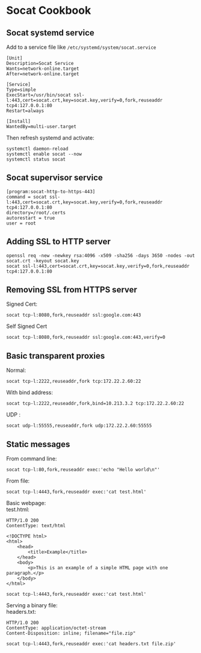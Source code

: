 # Socat Cookbook
## Socat systemd service
Add to a service file like ```/etc/systemd/system/socat.service```  
```
[Unit]
Description=Socat Service
Wants=network-online.target
After=network-online.target

[Service]
Type=simple
ExecStart=/usr/bin/socat ssl-l:443,cert=socat.crt,key=socat.key,verify=0,fork,reuseaddr tcp4:127.0.0.1:80
Restart=always

[Install]
WantedBy=multi-user.target
```  
Then refresh systemd and activate:  
``` 
systemctl daemon-reload
systemctl enable socat --now
systemctl status socat
```   
## Socat supervisor service
```
[program:socat-http-to-https-443]
command = socat ssl-l:443,cert=socat.crt,key=socat.key,verify=0,fork,reuseaddr tcp4:127.0.0.1:80
directory=/root/.certs
autorestart = true
user = root
```
## Adding SSL to HTTP server
```
openssl req -new -newkey rsa:4096 -x509 -sha256 -days 3650 -nodes -out socat.crt -keyout socat.key
socat ssl-l:443,cert=socat.crt,key=socat.key,verify=0,fork,reuseaddr tcp4:127.0.0.1:80
```  

## Removing SSL from HTTPS server
Signed Cert:  
```  
socat tcp-l:8080,fork,reuseaddr ssl:google.com:443
```  
Self Signed Cert  
```  
socat tcp-l:8080,fork,reuseaddr ssl:google.com:443,verify=0
```  
## Basic transparent proxies
Normal:  
```
socat tcp-l:2222,reuseaddr,fork tcp:172.22.2.60:22
```  
With bind address:  
```
socat tcp-l:2222,reuseaddr,fork,bind=10.213.3.2 tcp:172.22.2.60:22
```
UDP :  
```
socat udp-l:55555,reuseaddr,fork udp:172.22.2.60:55555
``` 
## Static messages
From command line:  
```
socat tcp-l:80,fork,reuseaddr exec:'echo "Hello world\n"'
```  
From file:  
```
socat tcp-l:4443,fork,reuseaddr exec:'cat test.html'
```  
Basic webpage:  
test.html: 
```
HTTP/1.0 200
ContentType: text/html

<!DOCTYPE html>
<html>
    <head>
        <title>Example</title>
    </head>
    <body>
        <p>This is an example of a simple HTML page with one paragraph.</p>
    </body>
</html>
```  
```
socat tcp-l:4443,fork,reuseaddr exec:'cat test.html'
```
Serving a binary file:  
headers.txt:  
```
HTTP/1.0 200
ContentType: application/octet-stream
Content-Disposition: inline; filename="file.zip"
```  
```
socat tcp-l:4443,fork,reuseaddr exec:'cat headers.txt file.zip'
```  
